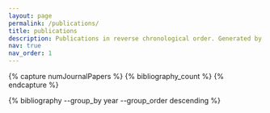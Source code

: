 ```yaml
---
layout: page
permalink: /publications/
title: publications
description: Publications in reverse chronological order. Generated by jekyll-scholar.
nav: true
nav_order: 1
---
```


<!-- _pages/publications.md -->
<!-- From https://github.com/inukshuk/jekyll-scholar/issues/157 -->

<div class="newpublications">

{% capture numJournalPapers %}
  {% bibliography_count %}
{% endcapture %}
<div style="counter-reset:bibitem {{numJournalPapers|plus:1}}">
</div>
{% bibliography --group_by year --group_order descending %}

</div>